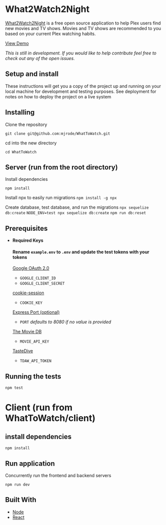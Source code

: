 # What2Watch2Night

[What2Watch2Night](https://what2watch2night.herokuapp.com/) is a free open source application to help Plex users find new movies and TV shows. Movies and TV shows are recommended to you based on your current Plex watching habits.

[View Demo](https://streamable.com/ghkbb)

_This is still in development. If you would like to help contribute feel free to check out any of the open issues._

## Setup and install

These instructions will get you a copy of the project up and running on your local machine for development and testing purposes. See deployment for notes on how to deploy the project on a live system

## Installing
Clone the repository

`git clone git@github.com:mjrode/WhatToWatch.git`

 cd into the new directory

 `cd WhatToWatch`

## Server (run from the root directory)

Install dependencies

 `npm install`

Install npx to easily run migrations
`npm install -g npx`


Create database, test database, and run the migrations
`npx sequelize db:create`
`NODE_ENV=test npx sequelize db:create`
`npm run db:reset`

## Prerequisites
* **Required Keys**
  #### Rename `example.env` to `.env` and update the test tokens with your tokens


  [Google OAuth 2.0](https://developers.google.com/identity/protocols/OAuth2)
  * `GOOGLE_CLIENT_ID`
  * `GOOGLE_CLIENT_SECRET`

  [cookie-session](https://www.npmjs.com/package/cookie-session)
    * `COOKIE_KEY`

  [Express Port (optional)](https://expressjs.com)
    * `PORT` _defaults to 8080 if no value is provided_

  [The Movie DB](https://developers.themoviedb.org/3/getting-started)
    * `MOVIE_API_KEY`

  [TasteDive](https://tastedive.com/read/api)
    * `TDAW_API_TOKEN`

## Running the tests
  `npm test`

# Client (run from WhatToWatch/client)
  ## install dependencies
  `npm install`

## Run application 
Concurrently run the frontend and backend servers

`npm run dev`

## Built With
* [Node](www.example.com)
* [React](www.example.com)